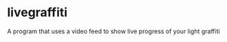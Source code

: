 livegraffiti
============

A program that uses a video feed to show live progress of your light graffiti
